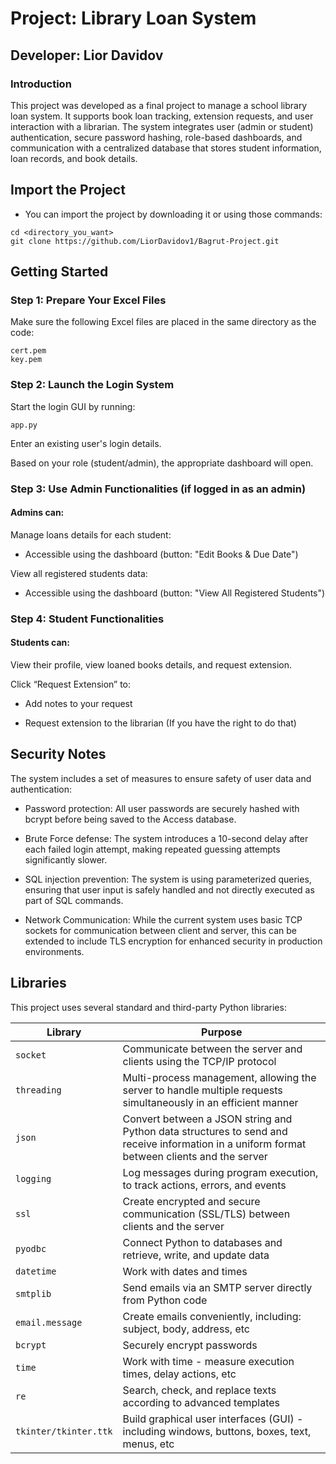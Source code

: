 # Project: Library Loan System

## Developer: Lior Davidov

### Introduction

This project was developed as a final project to manage a school library loan system. It supports book loan tracking, extension requests, and user interaction with a librarian. The system integrates user (admin or student) authentication, secure password hashing, role-based dashboards, and communication with a centralized database that stores student information, loan records, and book details.

## Import the Project

- You can import the project by downloading it or using those commands:
```
cd <directory_you_want>
git clone https://github.com/LiorDavidov1/Bagrut-Project.git
```

## Getting Started

### Step 1: Prepare Your Excel Files

Make sure the following Excel files are placed in the same directory as the code:

```
cert.pem
key.pem
```

### Step 2: Launch the Login System

Start the login GUI by running:
```
app.py
```
Enter an existing user's login details.

Based on your role (student/admin), the appropriate dashboard will open.

### Step 3: Use Admin Functionalities (if logged in as an admin)

#### Admins can:

Manage loans details for each student:

- Accessible using the dashboard (button: "Edit Books & Due Date")

View all registered students data:

- Accessible using the dashboard (button: "View All Registered Students")

### Step 4: Student Functionalities

#### Students can:

View their profile, view loaned books details, and request extension.

Click “Request Extension” to:

- Add notes to your request

- Request extension to the librarian (If you have the right to do that)

## Security Notes

The system includes a set of measures to ensure safety of user data and authentication:

- Password protection: All user passwords are securely hashed with bcrypt before being saved to the Access database.

- Brute Force defense: The system introduces a 10-second delay after each failed login attempt, making repeated guessing attempts significantly slower.

- SQL injection prevention: The system is using parameterized queries, ensuring that user input is safely handled and not directly executed as part of SQL commands.

- Network Communication: While the current system uses basic TCP sockets for communication between client and server, this can be extended to include TLS encryption for enhanced security in production environments.

## Libraries

This project uses several standard and third-party Python libraries:

| Library                | Purpose                                                                                                                                         |
|------------------------|-------------------------------------------------------------------------------------------------------------------------------------------------|
| `socket`               | Communicate between the server and clients using the TCP/IP protocol                                                                            |
| `threading`            | Multi-process management, allowing the server to handle multiple requests simultaneously in an efficient manner                                 |
| `json`                 | Convert between a JSON string and Python data structures to send and receive information in a uniform format between clients and the server     |
| `logging`              | Log messages during program execution, to track actions, errors, and events                                                                     |
| `ssl`                  | Create encrypted and secure communication (SSL/TLS) between clients and the server                                                              |
| `pyodbc`               | Connect Python to databases and retrieve, write, and update data                                                                                |
| `datetime`             | Work with dates and times                                                                                                                       |
| `smtplib`              | Send emails via an SMTP server directly from Python code                                                                                        |
| `email.message`        | Create emails conveniently, including: subject, body, address, etc                                                                              |
| `bcrypt`               | Securely encrypt passwords                                                                                                                      |
| `time`                 | Work with time - measure execution times, delay actions, etc                                                                                    |
| `re`                   | Search, check, and replace texts according to advanced templates                                                                                |
| `tkinter/tkinter.ttk`  | Build graphical user interfaces (GUI) - including windows, buttons, boxes, text, menus, etc                                                     |
